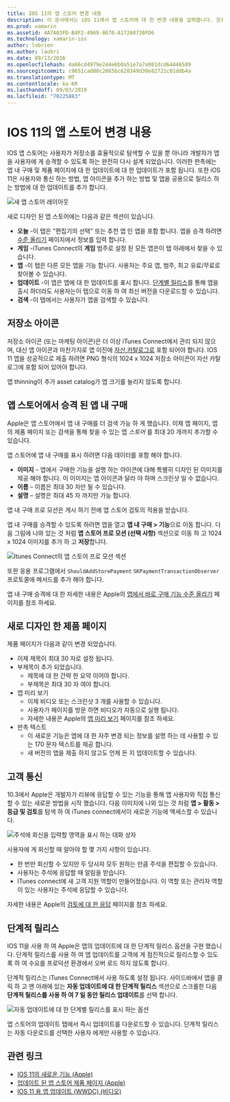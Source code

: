 ```yaml
---
title: IOS 11의 앱 스토어 변경 내용
description: 이 문서에서는 iOS 11에서 앱 스토어에 대 한 변경 내용을 살펴봅니다. 응용 프로그램의 저장소 아이콘, 앱 내 구매, 다시 디자인 된 제품 페이지, 고객 통신 및 단계적 릴리스를 설명 합니다.
ms.prod: xamarin
ms.assetid: 4A7A03FD-B4F2-4969-8676-A17260730FD6
ms.technology: xamarin-ios
author: lobrien
ms.author: laobri
ms.date: 09/13/2016
ms.openlocfilehash: 4a66cd4979e244e6b0a51e7a7a981dcd64446589
ms.sourcegitcommit: c9651cad80c2865bc628349d30e82721c01ddb4a
ms.translationtype: MT
ms.contentlocale: ko-KR
ms.lasthandoff: 09/03/2019
ms.locfileid: "70225883"
---
```

# <a name="app-store-changes-in-ios-11"></a>IOS 11의 앱 스토어 변경 내용

IOS 앱 스토어는 사용자가 저장소를 효율적으로 탐색할 수 있을 뿐 아니라 개발자가 앱을 사용자에 게 승격할 수 있도록 하는 완전히 다시 설계 되었습니다. 이러한 판촉에는 앱 내 구매 및 제품 페이지에 대 한 업데이트에 대 한 업데이트가 포함 됩니다. 또한 iOS 11은 사용자와 통신 하는 방법, 앱 아이콘을 추가 하는 방법 및 앱을 공용으로 릴리스 하는 방법에 대 한 업데이트를 추가 합니다.

![새 앱 스토어 레이아웃](app-store-changes-images/image3.jpg)

새로 디자인 된 앱 스토어에는 다음과 같은 섹션이 있습니다.

- **오늘** -이 탭은 "편집기의 선택" 또는 추천 앱 인 앱을 포함 합니다. 앱을 승격 하려면 [수준 올리기](https://developer.apple.com//contact/app-store/promote/) 페이지에서 정보를 입력 합니다.
- **게임** -iTunes Connect의 **게임** 범주로 설정 된 모든 앱은이 탭 아래에서 찾을 수 있습니다.
- **앱** -이 탭은 다른 모든 앱을 기능 합니다. 사용자는 주요 앱, 범주, 최고 유료/무료로 찾아볼 수 있습니다.
- **업데이트** -이 앱은 앱에 대 한 업데이트를 표시 합니다. [단계별 릴리스](#Phased_Release)를 통해 앱을 출시 하더라도 사용자는이 탭으로 이동 하 여 최신 버전을 다운로드할 수 있습니다.
- **검색** -이 탭에서는 사용자가 앱을 검색할 수 있습니다.

## <a name="store-icon"></a>저장소 아이콘

저장소 아이콘 (또는 마케팅 아이콘)은 더 이상 iTunes Connect에서 관리 되지 않으며, 대신 앱 아이콘과 마찬가지로 앱 이진에 [자산 카탈로그로](~/ios/app-fundamentals/images-icons/app-icons.md) 포함 되어야 합니다. IOS 11 앱을 성공적으로 제출 하려면 PNG 형식의 1024 x 1024 저장소 아이콘이 자산 카탈로그에 포함 되어 있어야 합니다.

앱 thinning이 추가 asset catalog가 앱 크기를 늘리지 않도록 합니다.


## <a name="in-app-purchases-promoted-in-the-app-store"></a>앱 스토어에서 승격 된 앱 내 구매

Apple은 앱 스토어에서 앱 내 구매를 더 검색 가능 하 게 했습니다. 이제 앱 페이지, 앱의 제품 페이지 또는 검색을 통해 찾을 수 있는 앱 _스토어_ 를 최대 20 개까지 추가할 수 있습니다.

앱 스토어에 앱 내 구매를 표시 하려면 다음 데이터를 포함 해야 합니다.

- **이미지** – 앱에서 구매한 기능을 설명 하는 아이콘에 대해 특별히 디자인 된 이미지를 제공 해야 합니다. 이 이미지는 앱 아이콘과 달라 야 하며 스크린샷 일 수 없습니다.
- **이름** – 이름은 최대 30 자만 될 수 있습니다.
- **설명** – 설명은 최대 45 자 까지만 가능 합니다.

앱 내 구매 프로 모션은 게시 하기 전에 앱 스토어 검토의 적용을 받습니다.

앱 내 구매를 승격할 수 있도록 하려면 앱을 열고 **앱 내 구매 > 기능**으로 이동 합니다. 다음 그림에 나와 있는 것 처럼 **앱 스토어 프로 모션 (선택 사항)** 섹션으로 이동 하 고 1024 x 1024 이미지를 추가 하 고 **저장**합니다.

![Itunes Connect의 앱 스토어 프로 모션 섹션](app-store-changes-images/image4.png)

또한 응용 프로그램에서 `ShouldAddStorePayment` `SKPaymentTransactionObserver` 프로토콜에 메서드를 추가 해야 합니다.

앱 내 구매 승격에 대 한 자세한 내용은 Apple의 [앱에서 바로 구매 기능 수준 올리기](https://developer.apple.com/app-store/promoting-in-app-purchases/) 페이지를 참조 하세요.

## <a name="redesigned-product-page"></a>새로 디자인 한 제품 페이지

제품 페이지가 다음과 같이 변경 되었습니다.

- 이제 제목이 최대 30 자로 설정 됩니다.
- 부제목이 추가 되었습니다.
  - 제목에 대 한 간략 한 요약 이어야 합니다.
  - 부제목은 최대 30 자 여야 합니다.
- 앱 미리 보기
  - 이제 비디오 또는 스크린샷 3 개를 사용할 수 있습니다.
  - 사용자가 페이지를 방문 하면 비디오가 자동으로 실행 됩니다.
  - 자세한 내용은 Apple의 [앱 미리 보기](https://developer.apple.com/app-store/app-previews/) 페이지를 참조 하세요.
- 판촉 텍스트
  - 이 새로운 기능은 앱에 대 한 자주 변경 되는 정보를 설명 하는 데 사용할 수 있는 170 문자 텍스트를 제공 합니다.
  - 새 버전의 앱을 제출 하지 않고도 언제 든 지 업데이트할 수 있습니다.

## <a name="customer-communication"></a>고객 통신

10.3에서 Apple은 개발자가 리뷰에 응답할 수 있는 기능을 통해 앱 사용자와 직접 통신할 수 있는 새로운 방법을 시작 했습니다. 다음 이미지에 나와 있는 것 처럼 **앱 > 활동 > 등급 및 검토**를 탐색 하 여 iTunes connect에서이 새로운 기능에 액세스할 수 있습니다.

![주석에 회신을 입력할 영역을 표시 하는 대화 상자](app-store-changes-images/image5.png)

사용자에 게 회신할 때 알아야 할 몇 가지 사항이 있습니다.

- 한 번만 회신할 수 있지만 두 당사자 모두 원하는 만큼 주석을 편집할 수 있습니다.
- 사용자는 주석에 응답할 때 알림을 받습니다.
- ITunes connect에 새 고객 지원 역할이 만들어졌습니다. 이 역할 또는 관리자 역할이 있는 사용자는 주석에 응답할 수 있습니다.

자세한 내용은 Apple의 [검토에 대 한 응답](https://developer.apple.com/app-store/responding-to-reviews/) 페이지를 참조 하세요.

<a name="Phased_Release"/>

## <a name="phased-release"></a>단계적 릴리스

IOS 11을 사용 하 여 Apple은 앱의 업데이트에 대 한 단계적 릴리스 옵션을 구현 했습니다. 단계적 릴리스를 사용 하 여 앱 업데이트를 고객에 게 점진적으로 릴리스할 수 있도록 하 여 수요를 프로덕션 환경에서 오버 로드 하지 않도록 합니다.

단계적 릴리스는 iTunes Connect에서 사용 하도록 설정 됩니다. 사이드바에서 앱을 클릭 하 고 맨 아래에 있는 **자동 업데이트에 대 한 단계적 릴리스** 섹션으로 스크롤한 다음 **단계적 릴리스를 사용 하 여 7 일 동안 릴리스 업데이트**를 선택 합니다.

![자동 업데이트에 대 한 단계별 릴리스를 표시 하는 옵션](app-store-changes-images/image6.png)

앱 스토어의 업데이트 탭에서 즉시 업데이트를 다운로드할 수 있습니다. 단계적 릴리스는 자동 다운로드를 선택한 사용자 에게만 사용할 수 있습니다.


## <a name="related-links"></a>관련 링크

- [IOS 11의 새로운 기능 (Apple)](https://developer.apple.com/ios/)
- [업데이트 된 앱 스토어 제품 페이지 (Apple)](https://developer.apple.com/app-store/product-page/)
- [IOS 11 용 앱 업데이트 (WWDC) (비디오)](https://developer.apple.com/videos/play/wwdc2017/204/)

